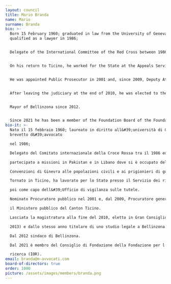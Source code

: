 ```yaml
---
layout: council
title: Mario Branda
name: Mario
surname: Branda
bio: >-
  Born 15 February 1960; graduated in law from the University of Geneva and
  qualified as a lawyer in 1986;


  Delegate of the International Committee of the Red Cross between 1986 and 1988, he took part in missions in Pakistan and Lebanon where he worked on the application of the Geneva Conventions to civilians and prisoners of war. 


  On his return to Ticino, he worked for the State at the Appeals Service of the Consiglio di Stato, then as Head of the Office of oversight of the guardianships.


  He was appointed Public Prosecutor in 2001 and, since 2009, Deputy Attorney General  of  Canton of Ticino. 


  After leaving the judiciary at the end of 2010, he was elected to the Gran Consiglio in April 2011 (until 2013) and in the same year he founded his own Law Firm in Bellinzona.


  Mayor of Bellinzona since 2012.


  Since 2021 he has been a member of the Foundation Board of the Foundation for the Institute of Oncology Research (IOR).
bio-it: >-
  Nato il 15 febbraio 1960; laureato in diritto all&#39;università di Ginevra e
  brevetto d&#39;avvocato

  nel 1986;

  Delegato del Comitato internazionale della Croce Rossa tra il 1986 ed il 1988, ha

  partecipato a missioni in Pakistan e in Libano dove si è occupato dell&#39;applicazione delle

  Convenzioni di Ginevra alle popolazioni civili e ai prigionieri di guerra.

  Tornato in Ticino, ha lavorato per lo Stato presso il Servizio dei ricorsi del Consiglio di Stato

  poi come capo dell&#39;Ufficio di vigilanza sulle tutele.

  Nominato Procuratore pubblico nel 2001 e, dal 2009, Procuratore generale aggiunto presso

  il Ministero pubblico del Canton Ticino.

  Lasciata la magistratura alla fine del 2010, eletto in Gran Consiglio nell’aprile 2011 (fino al

  2013) e dallo stesso anno titolare di uno studio legale a Bellinzona.

  Dal 2012 sindaco di Bellinzona.

  Dal 2021 è membro del Consiglio di Fondazione della Fondazione per l’Istituto oncologico di

  ricerca (IOR).
email: branda@m-avvocati.com
board-of-directors: true
order: 1000
picture: /assets/images/members/branda.png
---
```

